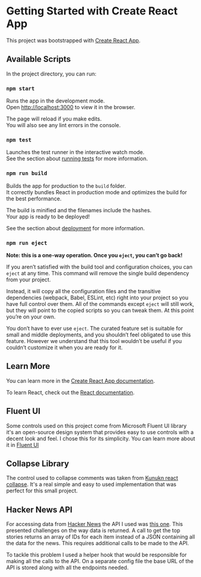 # Getting Started with Create React App

This project was bootstrapped with [Create React App](https://github.com/facebook/create-react-app).

## Available Scripts

In the project directory, you can run:

### `npm start`

Runs the app in the development mode.\
Open [http://localhost:3000](http://localhost:3000) to view it in the browser.

The page will reload if you make edits.\
You will also see any lint errors in the console.

### `npm test`

Launches the test runner in the interactive watch mode.\
See the section about [running tests](https://facebook.github.io/create-react-app/docs/running-tests) for more information.

### `npm run build`

Builds the app for production to the `build` folder.\
It correctly bundles React in production mode and optimizes the build for the best performance.

The build is minified and the filenames include the hashes.\
Your app is ready to be deployed!

See the section about [deployment](https://facebook.github.io/create-react-app/docs/deployment) for more information.

### `npm run eject`

**Note: this is a one-way operation. Once you `eject`, you can’t go back!**

If you aren’t satisfied with the build tool and configuration choices, you can `eject` at any time. This command will remove the single build dependency from your project.

Instead, it will copy all the configuration files and the transitive dependencies (webpack, Babel, ESLint, etc) right into your project so you have full control over them. All of the commands except `eject` will still work, but they will point to the copied scripts so you can tweak them. At this point you’re on your own.

You don’t have to ever use `eject`. The curated feature set is suitable for small and middle deployments, and you shouldn’t feel obligated to use this feature. However we understand that this tool wouldn’t be useful if you couldn’t customize it when you are ready for it.

## Learn More

You can learn more in the [Create React App documentation](https://facebook.github.io/create-react-app/docs/getting-started).

To learn React, check out the [React documentation](https://reactjs.org/).


## Fluent UI

Some controls used on this project come from Microsoft Fluent UI library it's an open-source design system that provides easy to use controls with a decent look and feel. I chose this for its simplicity. You can learn more about it in [Fluent UI](https://www.microsoft.com/design/fluent/#/)

## Collapse Library

The control used to collapse comments was taken from [Kunukn react collapse](https://github.com/kunukn/react-collapse). It's a real simple and easy to used implementation that was perfect for this small project.

## Hacker News API
For accessing data from [Hacker News](https://news.ycombinator.com/) the API I used was [this one](https://github.com/HackerNews/API). This presented challenges on the way data is returned. A call to get the top stories returns an array of IDs for each item instead of a JSON containing all the data for the news. This requires additional calls to be made to the API. 

To tackle this problem I used a helper hook that would be responsible for making all the calls to the API. On a separate config file the base URL of the API is stored  along with all the endpoints needed. 